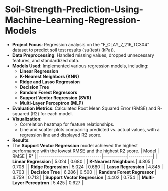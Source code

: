 # Soil-Strength-Prediction-Using-Machine-Learning-Regression-Models

- **Project Focus**: Regression analysis on the "F_CLAY_7_216_TC304" dataset to predict soil test results (su(test) (kPa)).
- **Data Preprocessing**: Handled missing values, dropped unnecessary features, and standardized data.
- **Models Used**: Implemented various regression models, including:
  - **Linear Regression**
  - **K-Nearest Neighbors (KNN)**
  - **Ridge and Lasso Regression**
  - **Decision Tree**
  - **Random Forest Regressors**
  - **Support Vector Regression (SVR)**
  - **Multi-Layer Perceptron (MLP)**
- **Evaluation Metrics**: Calculated Root Mean Squared Error (RMSE) and R-squared (R2) for each model.
- **Visualization**:
  - Correlation heatmap for feature relationships.
  - Line and scatter plots comparing predicted vs. actual values, with a regression line and displayed R2 score.
- **Results**:
- The **Support Vector Regression** model achieved the highest performance with the lowest RMSE and the highest R2 score.
| Model                         |    RMSE    |     R²     |
|-------------------------------|------------|------------|
| **Linear Regression**         |   5.024    |   0.680    |
| **K-Nearest Neighbors**       |   4.805    |   0.708    |
| **Ridge Regression**          |   5.024    |   0.680    |
| **Lasso Regression**          |   4.845    |   0.703    |
| **Decision Tree**             |   6.286    |   0.500    |
| **Random Forest Regressor**   |   4.759    |   0.713    |
| **Support Vector Regression** |   4.402    |   0.754    |
| **Multi-Layer Perceptron**    |   5.425    |   0.627    |



